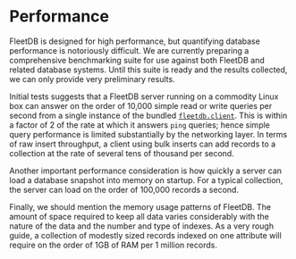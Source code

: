 Performance
===========

FleetDB is designed for high performance, but quantifying database performance is notoriously difficult. We are currently preparing a comprehensive benchmarking suite for use against both FleetDB and related database systems. Until this suite is ready and the results collected, we can only provide very preliminary results.

Initial tests suggests that a FleetDB server running on a commodity Linux box can answer on the order of 10,000 simple read or write queries per second from a single instance of the bundled [`fleetdb.client`](...). This is within a factor of 2 of the rate at which it answers `ping` queries; hence simple query performance is limited substantially by the networking layer. In terms of raw insert throughput, a client using bulk inserts can add records to a collection at the rate of several tens of thousand per second.

Another important performance consideration is how quickly a server can load a database snapshot into memory on startup. For a typical collection, the server can load on the order of 100,000 records a second.

Finally, we should mention the memory usage patterns of FleetDB. The amount of space required to keep all data varies considerably with the nature of the data and the number and type of indexes. As a very rough guide, a collection of modestly sized records indexed on one attribute will require on the order of 1GB of RAM per 1 million records.
